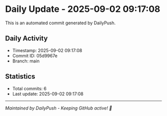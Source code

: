 # Daily Update - 2025-09-02 09:17:08

This is an automated commit generated by DailyPush.

## Daily Activity
- Timestamp: 2025-09-02 09:17:08
- Commit ID: 05d9967e
- Branch: main

## Statistics
- Total commits: 6
- Last update: 2025-09-02 09:17:08

---
*Maintained by DailyPush - Keeping GitHub active! 🚀*
